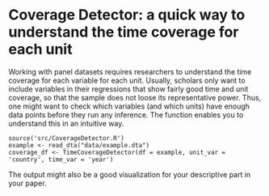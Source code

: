 # Coverage Detector: a quick way to understand the time coverage for each unit

Working with panel datasets requires researchers to understand the time coverage for each variable for each unit. Usually, scholars only want to include variables in their regressions that show fairly good time and unit coverage, so that the sample does not loose its representative power. Thus, one might want to check which variables (and which units) have enough data points before they run any inference. The function enables you to understand this in an intuitive way. 

	source('src/CoverageDetector.R')
	example <- read_dta("data/example.dta")
	coverage_df <- TimeCoverageDetector(df = example, unit_var = 'country', time_var = 'year')

The output might also be a good visualization for your descriptive part in your paper.